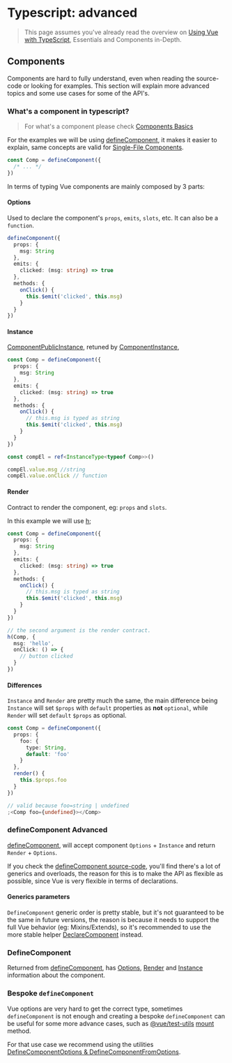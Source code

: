 # Typescript: advanced

> This page assumes you've already read the overview on [Using Vue with TypeScript](./overview), Essentials and Components in-Depth.

## Components

Components are hard to fully understand, even when reading the source-code or looking for examples. This section will explain more advanced topics and some use cases for some of the API's.

### What's a component in typescript?

> For what's a component please check [Components Basics](./../essentials/component-basics)

For the examples we will be using [defineComponent](./../../api/general.html#definecomponent), it makes it easier to explain, same concepts are valid for [Single-File Components](./../../guide/scaling-up/sfc).

```ts
const Comp = defineComponent({
  /* ... */
})
```

In terms of typing Vue components are mainly composed by 3 parts:

#### Options

Used to declare the component's `props`, `emits`, `slots`, etc. It can also be a `function`.

```ts
defineComponent({
  props: {
    msg: String
  },
  emits: {
    clicked: (msg: string) => true
  },
  methods: {
    onClick() {
      this.$emit('clicked', this.msg)
    }
  }
})
```

#### Instance

[ComponentPublicInstance](../../api/component-instance.md), retuned by [ComponentInstance](./../../api/utility-types#componentinstance),

```ts
const Comp = defineComponent({
  props: {
    msg: String
  },
  emits: {
    clicked: (msg: string) => true
  },
  methods: {
    onClick() {
      // this.msg is typed as string
      this.$emit('clicked', this.msg)
    }
  }
})

const compEl = ref<InstanceType<typeof Comp>>()

compEl.value.msg //string
compEl.value.onClick // function
```

#### Render

Contract to render the component, eg: `props` and `slots`.

In this example we will use [h](../../api/render-function.md);

```ts
const Comp = defineComponent({
  props: {
    msg: String
  },
  emits: {
    clicked: (msg: string) => true
  },
  methods: {
    onClick() {
      // this.msg is typed as string
      this.$emit('clicked', this.msg)
    }
  }
})

// the second argument is the render contract.
h(Comp, {
  msg: 'hello',
  onClick: () => {
    // button clicked
  }
})
```

#### Differences

`Instance` and `Render` are pretty much the same, the main difference being `Instance` will set
`$props` with `default` properties as **not** `optional`, while `Render` will set `default` `$props` as optional.

```ts
const Comp = defineComponent({
  props: {
    foo: {
      type: String,
      default: 'foo'
    }
  },
  render() {
    this.$props.foo
  }
})

// valid because foo=string | undefined
;<Comp foo={undefined}></Comp>
```

### defineComponent Advanced

[defineComponent](./../../api/general.html#definecomponent), will accept component `Options` + `Instance` and return `Render` + `Options`.

If you check the [defineComponent source-code](https://github.com/vuejs/core/blob/main/packages/runtime-core/src/apiDefineComponent.ts), you'll find there's a lot of generics and overloads, the reason for this is to make the API as flexible as possible, since Vue is very flexible in terms of declarations.

#### Generics parameters

`DefineComponent` generic order is pretty stable, but it's not guaranteed to be the same in future versions, the reason is because it needs to support the full Vue behavior (eg: Mixins/Extends), so it's recommended to use the more stable helper [DeclareComponent](./../../api/utility-types.html#declarecomponent) instead.

### DefineComponent

Returned from [defineComponent](./../../api/general.html#definecomponent), has [Options](#options), [Render](#render) and [Instance](#instance) information about the component.

### Bespoke `defineComponent`

Vue options are very hard to get the correct type, sometimes `defineComponent` is not enough and creating a bespoke `defineComponent` can be useful for some more advance cases, such as [@vue/test-utils](https://test-utils.vuejs.org/) [mount](https://test-utils.vuejs.org/api/#mount) method.

For that use case we recommend using the utilities [DefineComponentOptions & DefineComponentFromOptions](../../api//utility-types.md#definecomponentoptions).
